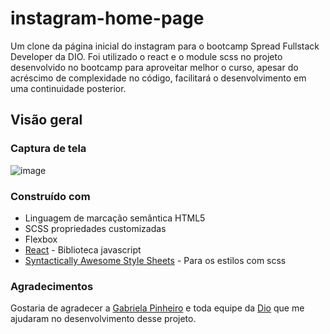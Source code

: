 # instagram-home-page

Um clone da página inicial do instagram para o bootcamp Spread Fullstack Developer da DIO. Foi utilizado o react e o module scss no projeto desenvolvido no bootcamp para aproveitar melhor o curso, apesar do acréscimo de complexidade no código, facilitará o desenvolvimento em uma continuidade posterior.

## Visão geral
### Captura de tela
![image](https://user-images.githubusercontent.com/50973575/172729279-d52a9363-ee0c-4abd-ba85-1c322c3e530d.png)

### Construído com

- Linguagem de marcação semântica HTML5
- SCSS propriedades customizadas
- Flexbox
- [React](https://reactjs.org/) - Biblioteca javascript
- [Syntactically Awesome Style Sheets](https://sass-lang.com) - Para os estilos com scss

### Agradecimentos

 Gostaria de agradecer a [Gabriela Pinheiro](https://github.com/SpruceGabriela) e toda equipe da [Dio](https://web.dio.me) que me ajudaram no desenvolvimento desse projeto.
 

